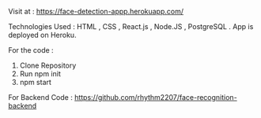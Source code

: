 Visit at  : https://face-detection-appp.herokuapp.com/

Technologies Used : HTML , CSS , React.js , Node.JS , PostgreSQL .
App is deployed on Heroku.

For the code : 
1. Clone Repository 
2. Run npm init
3. npm start

For Backend Code : https://github.com/rhythm2207/face-recognition-backend
